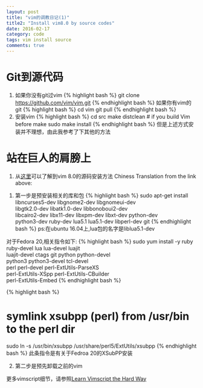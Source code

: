 ```yaml
---
layout: post
title: "vim的调教日记(1)"
title2: "Install vim8.0 by source codes"
date: 2016-02-17
category: code
tags: vim install source
comments: true
---
```


# Git到源代码
1. 如果你没有git过vim
{% highlight bash %}
git clone https://github.com/vim/vim.git
{% endhighlight bash %}
如果你有vim的git
{% highlight bash %}
cd vim
git pull
{% endhighlight bash %}
2. 安装vim
{% highlight bash %}
cd src
make distclean # if you build Vim before
make
sudo make install
{% endhighlight bash %}
但是上述方式安装并不理想，由此我参考了下其他的方法
# 站在巨人的肩膀上

1. 从[这里](https://github.com/Valloric/YouCompleteMe/wiki/Building-Vim-from-source)可以了解到vim 8.0的源码安装方法
Chiness Translation from the link above:
1) 第一步是预安装相关的库和包
{% highlight bash %}
sudo apt-get install libncurses5-dev libgnome2-dev libgnomeui-dev \
    libgtk2.0-dev libatk1.0-dev libbonoboui2-dev \
    libcairo2-dev libx11-dev libxpm-dev libxt-dev python-dev \
    python3-dev ruby-dev lua5.1 lua5.1-dev libperl-dev git
{% endhighlight bash %}
ps:在ubuntu 16.04上,lua包的名字是liblua5.1-dev

对于Fedora 20,相关指令如下:
{% highlight bash %}
sudo yum install -y ruby ruby-devel lua lua-devel luajit \
    luajit-devel ctags git python python-devel \
    python3 python3-devel tcl-devel \
    perl perl-devel perl-ExtUtils-ParseXS \
    perl-ExtUtils-XSpp perl-ExtUtils-CBuilder \
    perl-ExtUtils-Embed
{% endhighlight bash %}

{% highlight bash %}
# symlink xsubpp (perl) from /usr/bin to the perl dir
sudo ln -s /usr/bin/xsubpp /usr/share/perl5/ExtUtils/xsubpp 
{% endhighlight bash %}
此条指令是有关于Fedroa 20的XSubPP安装

2) 第二步是预先卸载之前的vim

更多vimscript细节，请参照[Learn Vimscript the Hard Way](http://learnvimscriptthehardway.stevelosh.com/)
